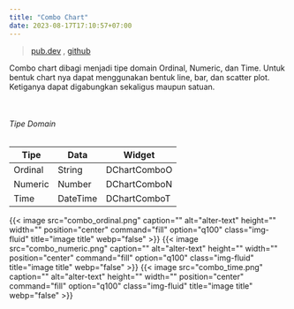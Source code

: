 ```yaml
---
title: "Combo Chart"
date: 2023-08-17T17:10:57+07:00
---
```


> [pub.dev](https://pub.dev/packages/d_chart) , [github](https://github.com/indratrisnar/d_chart)

Combo chart dibagi menjadi tipe domain Ordinal, Numeric, dan Time. Untuk bentuk chart nya dapat menggunakan bentuk line, bar, dan scatter plot. Ketiganya dapat digabungkan sekaligus maupun satuan.

<br>

###### Tipe Domain

| Tipe    | Data     | Widget       |
| ------- | -------- | ------------ |
| Ordinal | String   | DChartComboO |
| Numeric | Number   | DChartComboN |
| Time    | DateTime | DChartComboT |

{{< image src="combo_ordinal.png" caption="" alt="alter-text" height="" width="" position="center" command="fill" option="q100" class="img-fluid" title="image title"  webp="false" >}}
{{< image src="combo_numeric.png" caption="" alt="alter-text" height="" width="" position="center" command="fill" option="q100" class="img-fluid" title="image title"  webp="false" >}}
{{< image src="combo_time.png" caption="" alt="alter-text" height="" width="" position="center" command="fill" option="q100" class="img-fluid" title="image title"  webp="false" >}}

<br>
